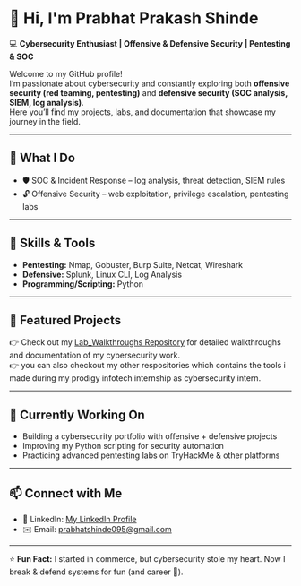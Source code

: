 # 👋 Hi, I'm Prabhat Prakash Shinde  

💻 **Cybersecurity Enthusiast | Offensive & Defensive Security | Pentesting & SOC**  

Welcome to my GitHub profile!  
I’m passionate about cybersecurity and constantly exploring both **offensive security (red teaming, pentesting)** and **defensive security (SOC analysis, SIEM, log analysis)**.  
Here you’ll find my projects, labs, and documentation that showcase my journey in the field.  

---

## 🔐 What I Do  
- 🛡 SOC & Incident Response – log analysis, threat detection, SIEM rules  
- 🔓 Offensive Security – web exploitation, privilege escalation, pentesting labs  

---

## 🧰 Skills & Tools  
- **Pentesting:** Nmap, Gobuster, Burp Suite, Netcat, Wireshark  
- **Defensive:** Splunk, Linux CLI, Log Analysis  
- **Programming/Scripting:** Python 

---

## 📂 Featured Projects  
👉 Check out my [Lab_Walkthroughs Repository](https://github.com/cybersecurity-Pro/Lab_Walkthroughs) for detailed walkthroughs and documentation of my cybersecurity work.  
👉 you can also checkout my other respositories which contains the tools i made during my prodigy infotech internship as cybersecurity intern.

---

## 🌱 Currently Working On  
- Building a cybersecurity portfolio with offensive + defensive projects  
- Improving my Python scripting for security automation  
- Practicing advanced pentesting labs on TryHackMe & other platforms  

---

## 📫 Connect with Me  
- 💼 LinkedIn: [My LinkedIn Profile](https://www.linkedin.com/in/prabhat-shinde-22ba28323) 
- ✉️ Email: prabhatshinde095@gmail.com  

---

⭐ **Fun Fact:** I started in commerce, but cybersecurity stole my heart. Now I break & defend systems for fun (and career 🚀).  



